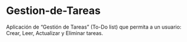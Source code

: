# Gestion-de-Tareas
Aplicación de “Gestión de Tareas” (To-Do list) que permita a un usuario:  Crear, Leer, Actualizar y Eliminar tareas.
